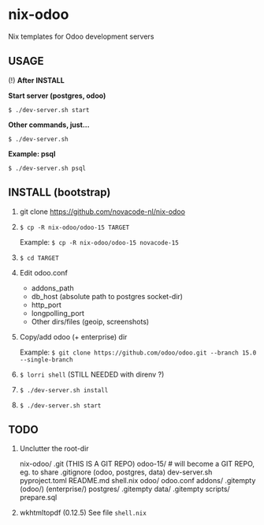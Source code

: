# nix-odoo
Nix templates for Odoo development servers

## USAGE

(!) **After INSTALL**

**Start server (postgres, odoo)**

`$ ./dev-server.sh start`

**Other commands, just...**

`$ ./dev-server.sh`

**Example: psql**

`$ ./dev-server.sh psql`

## INSTALL (bootstrap)

1. git clone https://github.com/novacode-nl/nix-odoo

2. `$ cp -R nix-odoo/odoo-15 TARGET`

   Example:
   `$ cp -R nix-odoo/odoo-15 novacode-15`

3. `$ cd TARGET`

4. Edit odoo.conf
   - addons_path
   - db_host (absolute path to postgres socket-dir)
   - http_port
   - longpolling_port
   - Other dirs/files (geoip, screenshots)

5. Copy/add odoo (+ enterprise) dir

   Example:
   `$ git clone https://github.com/odoo/odoo.git --branch 15.0 --single-branch`

6. `$ lorri shell` (STILL NEEDED with direnv ?)
7. `$ ./dev-server.sh install`
8. `$ ./dev-server.sh start`

## TODO

1. Unclutter the root-dir

   nix-odoo/
       .git (THIS IS A GIT REPO)
       odoo-15/
           # will become a GIT REPO, eg. to share
           .gitignore (odoo, postgres, data)
           dev-server.sh
           pyproject.toml
           README.md
           shell.nix
           odoo/
               odoo.conf
               addons/
                  .gitempty
               (odoo/)
               (enterprise/)
	   postgres/
               .gitempty
	   data/
               .gitempty
	   scripts/
               prepare.sql


2. wkhtmltopdf (0.12.5)
   See file `shell.nix`
